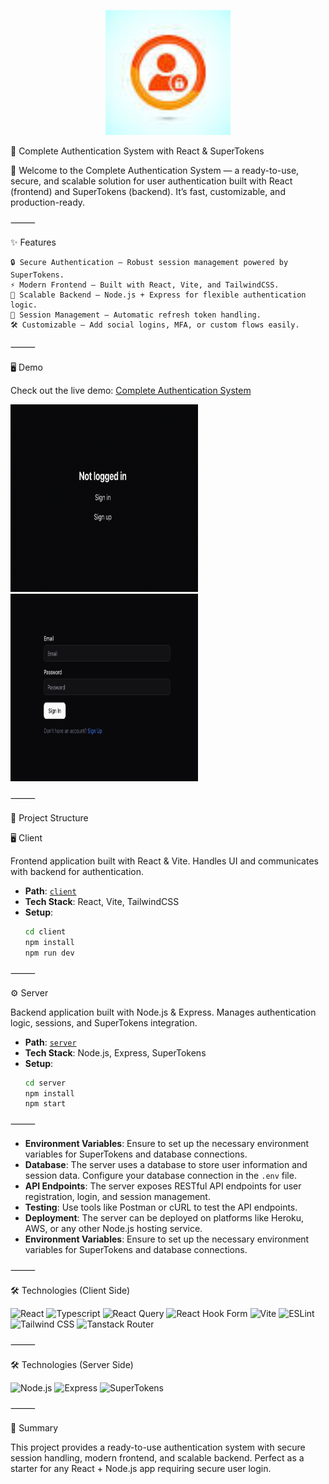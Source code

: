 <p align="center">
  <img src="./client/public/imgs/logo.png" alt="Authentication" width="200" />
</p>

🔐 Complete Authentication System with React & SuperTokens

🚀 Welcome to the Complete Authentication System — a ready-to-use, secure, and scalable solution for user authentication built with React (frontend) and SuperTokens (backend).
It’s fast, customizable, and production-ready.

⸻

✨ Features

	🔒 Secure Authentication – Robust session management powered by SuperTokens.
	⚡ Modern Frontend – Built with React, Vite, and TailwindCSS.
	📡 Scalable Backend – Node.js + Express for flexible authentication logic.
	🔄 Session Management – Automatic refresh token handling.
	🛠️ Customizable – Add social logins, MFA, or custom flows easily.

⸻

🖥️ Demo

Check out the live demo: [Complete Authentication System](https://complete-authentication-system-react-1.onrender.com/)

<img src="./client/public/imgs/1.png" width=300 height=300> <img src="./client/public/imgs/2.png" width=300 height=300>


⸻

📂 Project Structure

🖥️ Client

Frontend application built with React & Vite.
Handles UI and communicates with backend for authentication.

- **Path**: [`client`](./client)
- **Tech Stack**: React, Vite, TailwindCSS
- **Setup**:
  ```bash
  cd client
  npm install
  npm run dev

⸻

⚙️ Server

Backend application built with Node.js & Express.
Manages authentication logic, sessions, and SuperTokens integration.

- **Path**: [`server`](./server)
- **Tech Stack**: Node.js, Express, SuperTokens
- **Setup**:
  ```bash
  cd server
  npm install
  npm start
  ``` 

⸻

- **Environment Variables**: Ensure to set up the necessary environment variables for SuperTokens and database connections.
- **Database**: The server uses a database to store user information and session data. Configure your database connection in the `.env` file.
- **API Endpoints**: The server exposes RESTful API endpoints for user registration, login, and session management.
- **Testing**: Use tools like Postman or cURL to test the API endpoints.
- **Deployment**: The server can be deployed on platforms like Heroku, AWS, or any other Node.js hosting service.
- **Environment Variables**: Ensure to set up the necessary environment variables for SuperTokens and database connections.

⸻

🛠️ Technologies (Client Side)

![React](https://img.shields.io/badge/react-%2320232a.svg?style=for-the-badge&logo=react&logoColor=%2361DAFB)
![Typescript](https://img.shields.io/badge/TypeScript-007ACC?style=for-the-badge&logo=typescript&logoColor=white)
![React Query](https://img.shields.io/badge/-React%20Query-FF4154?style=for-the-badge&logo=react%20query&logoColor=white)
![React Hook Form](https://img.shields.io/badge/React%20Hook%20Form-EC5990?logo=reacthookform&logoColor=fff)
![Vite](https://img.shields.io/badge/Vite-646CFF?logo=vite&logoColor=fff)
![ESLint](https://img.shields.io/badge/ESLint-4B3263?style=for-the-badge&logo=eslint&logoColor=white)
![Tailwind CSS](https://img.shields.io/badge/Tailwind%20CSS-%2338B2AC.svg?logo=tailwind-css&logoColor=white)
![Tanstack Router](https://img.shields.io/badge/tanstack-FF4154?logo=tanstack&logoColor=white)

⸻

🛠️ Technologies (Server Side)

![Node.js](https://img.shields.io/badge/Node.js-339933?style=for-the-badge&logo=node.js&logoColor=white)
![Express](https://img.shields.io/badge/Express.js-404D59?style=for-the-badge&logo=express&logoColor=white)
![SuperTokens](https://img.shields.io/badge/SuperTokens-00A3FF?style=for-the-badge&logo=supertokens&logoColor=white)

⸻

🎯 Summary

This project provides a ready-to-use authentication system with secure session handling, modern frontend, and scalable backend.
Perfect as a starter for any React + Node.js app requiring secure user login.